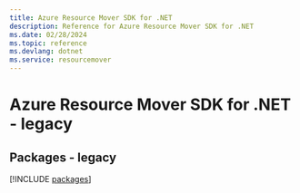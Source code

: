 ```yaml
---
title: Azure Resource Mover SDK for .NET
description: Reference for Azure Resource Mover SDK for .NET
ms.date: 02/28/2024
ms.topic: reference
ms.devlang: dotnet
ms.service: resourcemover
---
```

# Azure Resource Mover SDK for .NET - legacy
## Packages - legacy
[!INCLUDE [packages](resource-mover-index.md)]
